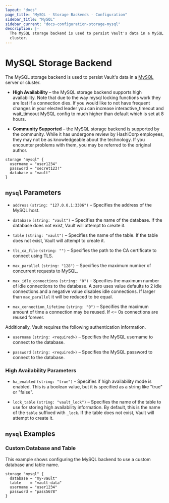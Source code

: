```yaml
---
layout: "docs"
page_title: "MySQL - Storage Backends - Configuration"
sidebar_title: "MySQL"
sidebar_current: "docs-configuration-storage-mysql"
description: |-
  The MySQL storage backend is used to persist Vault's data in a MySQL server or
  cluster.
---
```


# MySQL Storage Backend

The MySQL storage backend is used to persist Vault's data in a [MySQL][mysql]
server or cluster.

- **High Availability** – the MySQL storage backend supports high availability.
  Note that due to the way mysql locking functions work they are lost if a connection
  dies. If you would like to not have frequent changes in your elected leader you
  can increase interactive_timeout and wait_timeout MySQL config to much higher than
  default which is set at 8 hours.

- **Community Supported** – the MySQL storage backend is supported by the
  community. While it has undergone review by HashiCorp employees, they may not
  be as knowledgeable about the technology. If you encounter problems with them,
  you may be referred to the original author.

```hcl
storage "mysql" {
  username = "user1234"
  password = "secret123!"
  database = "vault"
}
```

## `mysql` Parameters

- `address` `(string: "127.0.0.1:3306")` – Specifies the address of the MySQL
  host.

- `database` `(string: "vault")` – Specifies the name of the database. If the
  database does not exist, Vault will attempt to create it.

- `table` `(string: "vault")` – Specifies the name of the table. If the table
  does not exist, Vault will attempt to create it.

- `tls_ca_file` `(string: "")` – Specifies the path to the CA certificate to
  connect using TLS.

- `max_parallel` `(string: "128")` – Specifies the maximum number of concurrent
  requests to MySQL.

- `max_idle_connections` `(string: "0")` – Specifies the maximum number of idle
  connections to the database. A zero uses value defaults to 2 idle connections
  and a negative value disables idle connections. If larger than
  `max_parallel` it will be reduced to be equal.

- `max_connection_lifetime` `(string: "0")` – Specifies the maximum amount of
  time a connection may be reused. If <= 0s connections are reused forever.

Additionally, Vault requires the following authentication information.

- `username` `(string: <required>)` – Specifies the MySQL username to connect to
  the database.

- `password` `(string: <required>)` – Specifies the MySQL password to connect to
  the database.

### High Availability Parameters

- `ha_enabled` `(string: "true")` -  Specifies if high availability mode is
  enabled. This is a boolean value, but it is specified as a string like "true"
  or "false".

- `lock_table` `(string: "vault_lock")` – Specifies the name of the table to
  use for storing high availability information. By default, this is the name
  of the `table` suffixed with `_lock`. If the table does not exist, Vault will
  attempt to create it.

## `mysql` Examples

### Custom Database and Table

This example shows configuring the MySQL backend to use a custom database and
table name.

```hcl
storage "mysql" {
  database = "my-vault"
  table    = "vault-data"
  username = "user1234"
  password = "pass5678"
}
```

[mysql]: https://dev.mysql.com
